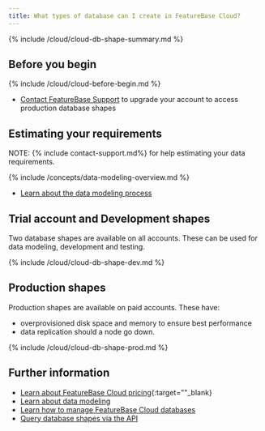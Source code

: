 ```yaml
---
title: What types of database can I create in FeatureBase Cloud?
---
```


{% include /cloud/cloud-db-shape-summary.md %}

## Before you begin

{% include /cloud/cloud-before-begin.md %}
* [Contact FeatureBase Support](https://www.featurebase.com/contact-us) to upgrade your account to access production database shapes

## Estimating your requirements

NOTE: {% include contact-support.md%} for help estimating your data requirements.

{% include /concepts/data-modeling-overview.md %}

* [Learn about the data modeling process](/concepts/data-modeling-overview)

## Trial account and Development shapes

Two database shapes are available on all accounts. These can be used for data modeling, development and testing.

{% include /cloud/cloud-db-shape-dev.md %}

## Production shapes

Production shapes are available on paid accounts. These have:
* overprovisioned disk space and memory to ensure best performance
* data replication should a node go down.

{% include /cloud/cloud-db-shape-prod.md %}


## Further information

* [Learn about FeatureBase Cloud pricing](https://www.featurebase.com/pricing){:target=""_blank}
* [Learn about data modeling](/concepts/data-modeling-overview)
* [Learn how to manage FeatureBase Cloud databases](/cloud/cloud-databases/cloud-db-manage)
* [Query database shapes via the API](https://api-docs-featurebase-cloud.redoc.ly/v2#operation/getServiceProperties)
